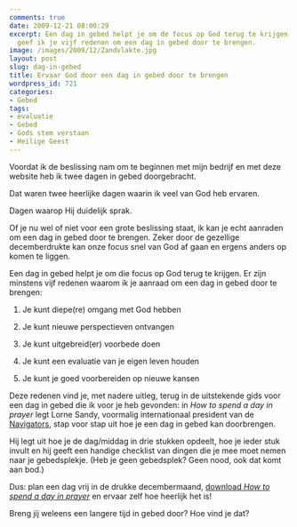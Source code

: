 ```yaml
---
comments: true
date: 2009-12-21 08:00:29
excerpt: Een dag in gebed helpt je om de focus op God terug te krijgen. In dit artikel
  geef ik je vijf redenen om een dag in gebed door te brengen.
image: /images/2009/12/Zandvlakte.jpg
layout: post
slug: dag-in-gebed
title: Ervaar God door een dag in gebed door te brengen
wordpress_id: 721
categories:
- Gebed
tags:
- evaluatie
- Gebed
- Gods stem verstaan
- Heilige Geest
---
```


Voordat ik de beslissing nam om te beginnen met mijn bedrijf en met deze website heb ik twee dagen in gebed doorgebracht. 

Dat waren twee heerlijke dagen waarin ik veel van God heb ervaren. 

Dagen waarop Hij duidelijk sprak.

Of je nu wel of niet voor een grote beslissing staat, ik kan je echt aanraden om een dag in gebed door te brengen. Zeker door de gezellige decemberdrukte kan onze focus snel van God af gaan en ergens anders op komen te liggen.



Een dag in gebed helpt je om die focus op God terug te krijgen. Er zijn minstens vijf redenen waarom ik je aanraad om een dag in gebed door te brengen:



	
  1. Je kunt diepe(re) omgang met God hebben

	
  2. Je kunt nieuwe perspectieven ontvangen

	
  3. Je kunt uitgebreid(er) voorbede doen

	
  4. Je kunt een evaluatie van je eigen leven houden

	
  5. Je kunt je goed voorbereiden op nieuwe kansen



Deze redenen vind je, met nadere uitleg, terug in de uitstekende gids voor een dag in gebed die ik voor je heb gevonden: in _How to spend a day in prayer_ legt Lorne Sandy, voormalig internationaal president van de [Navigators](http://nl.wikipedia.org/wiki/Navigators), stap voor stap uit hoe je een dag in gebed kan doorbrengen.

Hij legt uit hoe je de dag/middag in drie stukken opdeelt, hoe je ieder stuk invult en hij geeft een handige checklist van dingen die je mee moet nemen naar je gebedsplekje. (Heb je geen gebedsplek? Geen nood, ook dat komt aan bod.)

Dus: plan een dag vrij in de drukke decembermaand, [download _How to spend a day in prayer_](http://www.gelovenopmaandag.nl/page23/page19/files/A%20Day%20In%20Prayer.doc) en ervaar zelf hoe heerlijk het is!

Breng jij weleens een langere tijd in gebed door? Hoe vind je dat?

